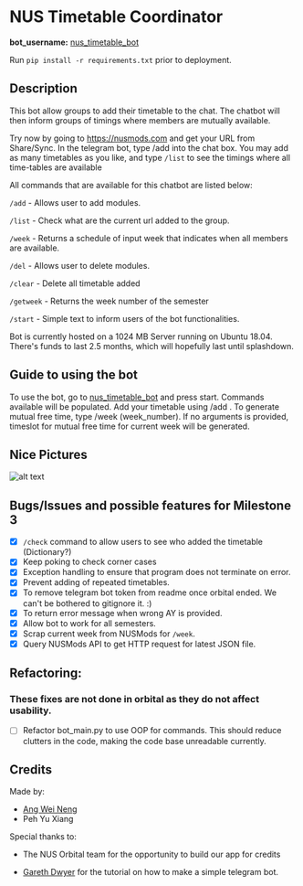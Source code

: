 # NUS Timetable Coordinator

**bot_username:** [nus_timetable_bot](https://t.me/nus_timetable_bot)

Run `pip install -r requirements.txt` prior to deployment.

## Description

This bot allow groups to add their timetable to the chat. The chatbot will then inform groups of timings where members are mutually available.

Try now by going to https://nusmods.com and get your URL from Share/Sync. In the telegram bot, type /add <URL> into the chat box. You may add as many timetables as you like, and type `/list` to see the timings where all time-tables are available

All commands that are available for this chatbot are listed below:

`/add` - Allows user to add modules.

`/list` - Check what are the current url added to the group.

`/week` - Returns a schedule of input week that indicates when all members are available.

`/del` - Allows user to delete modules.

`/clear` - Delete all timetable added

`/getweek` - Returns the week number of the semester

`/start` - Simple text to inform users of the bot functionalities.

Bot is currently hosted on a 1024 MB Server running on Ubuntu 18.04. There's funds to last 2.5 months, which will hopefully last until splashdown.

## Guide to using the bot
To use the bot, go to [nus_timetable_bot](https://t.me/nus_timetable_bot) and press start. Commands available will be populated. Add your timetable using /add <nusmods timetable>. To generate mutual free time, type /week (week_number). If no arguments is provided, timeslot for mutual free time for current week will be generated.

## Nice Pictures

![alt text](./images/screenshot1.png "Logo Title Text 1")

## Bugs/Issues and possible features for Milestone 3

- [x] `/check` command to allow users to see who added the timetable (Dictionary?)
- [x] Keep poking to check corner cases
- [x] Exception handling to ensure that program does not terminate on error.
- [x] Prevent adding of repeated timetables.
- [x] To remove telegram bot token from readme once orbital ended. We can't be bothered to gitignore it. :)
- [x] To return error message when wrong AY is provided.
- [x] Allow bot to work for all semesters.
- [x] Scrap current week from NUSMods for `/week`.
- [x] Query NUSMods API to get HTTP request for latest JSON file.

## Refactoring:
### These fixes are not done in orbital as they do not affect usability.

- [ ] Refactor bot_main.py to use OOP for commands. This should reduce clutters in the code, making the code base unreadable currently.


## Credits

Made by:

- [Ang Wei Neng](http://weineng.io)
- Peh Yu Xiang

Special thanks to:

- The NUS Orbital team for the opportunity to build our app for credits

- [Gareth Dwyer](https://www.codementor.io/garethdwyer/building-a-telegram-bot-using-python-part-1-goi5fncay) for the tutorial on how to make a simple telegram bot.
